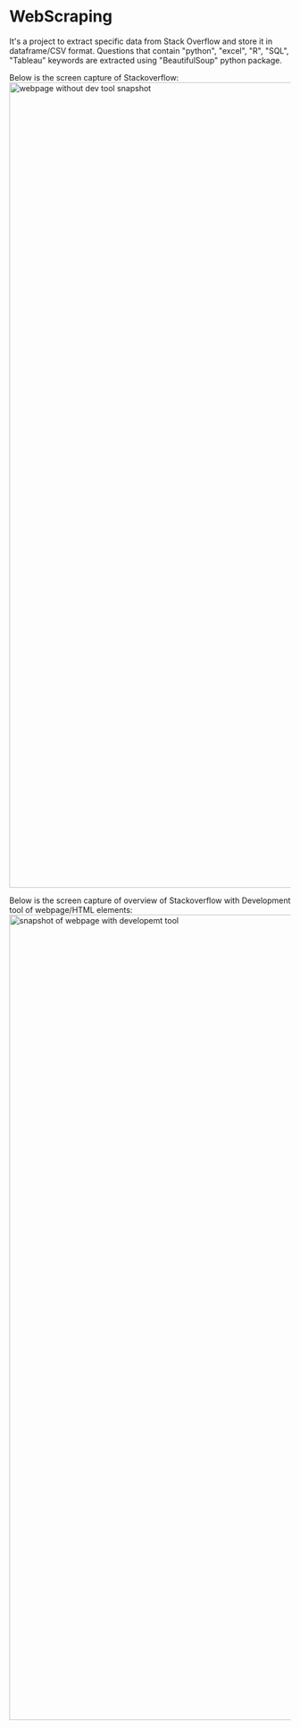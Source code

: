 # WebScraping
It's a project to extract specific data from Stack Overflow and store it in dataframe/CSV format. Questions that contain "python",  "excel", "R", "SQL", "Tableau" keywords are extracted using "BeautifulSoup" python package. 

Below is the screen capture of Stackoverflow:
<img width="1440" alt="webpage without dev tool snapshot" src="https://user-images.githubusercontent.com/91941680/162755952-576f166b-79bb-4c7f-a8ae-86296100247f.png">

Below is the screen capture of overview of Stackoverflow with Development tool of webpage/HTML elements:
<img width="1440" alt="snapshot of webpage with developemt tool" src="https://user-images.githubusercontent.com/91941680/162756355-31464f52-a83c-4180-acc0-88d92a5bc4ad.png">
